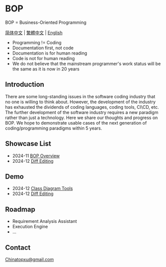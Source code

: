 # BOP

BOP = Business-Oriented Programming

[简体中文](../zh-CN/README.md) | [繁體中文](../zh-TW/README.md) | [English](../en/README.md)

* Programming != Coding
* Documentation first, not code
* Documentation is for human reading
* Code is not for human reading
* We do not believe that the mainstream programmer's work status will be the same as it is now in 20 years

## Introduction

There are some long-standing issues in the software coding industry that no one is willing to think about. However, the development of the industry has exhausted the dividends of coding languages, coding tools, CI\CD, etc. The further development of the software industry requires a new paradigm rather than just a technology. Here we share our thoughts and progress on BOP. We hope to demonstrate usable cases of the next generation of coding/programming paradigms within 5 years.

## Showcase List

- 2024-11 [BOP Overview](../en/202411/BOPOverview/README.md)
- 2024-12 [Diff Editing](../en/202412/DiffEditing/README.md)

## Demo

- 2024-12 [Class Diagram Tools](https://www.ba2ops.com/tools/class-diagram)
- 2024-12 [Diff Editing](https://www.ba2ops.com/tools/code-diff)

## Roadmap

* Requirement Analysis Assistant
* Execution Engine
* ...

## Contact

Chinatopxu@gmail.com
